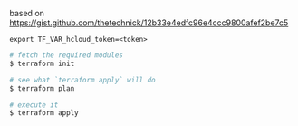 based on https://gist.github.com/thetechnick/12b33e4edfc96e4ccc9800afef2be7c5

`export TF_VAR_hcloud_token=<token>`

```sh
# fetch the required modules
$ terraform init

# see what `terraform apply` will do
$ terraform plan

# execute it
$ terraform apply
```
